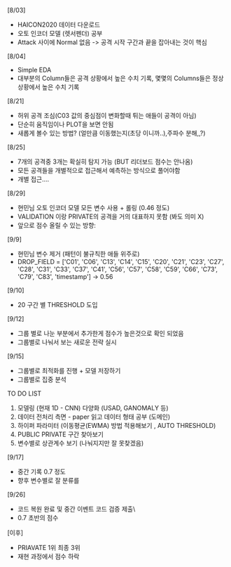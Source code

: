 [8/03]
+ HAICON2020 데이터 다운로드
+ 오토 인코더 모델 (렛서펜더) 공부
+ Attack 사이에 Normal 없음 -> 공격 시작 구간과 끝을 잡아내는 것이 핵심

[8/04]
+ Simple EDA
+ 대부분의 Column들은 공격 상황에서 높은 수치 기록, 몇몇의 Columns들은 정상 상황에서 높은 수치 기록 


[8/21]
+ 허위 공격 조심(C03 값의 중심점이 변화할때 튀는 애들이 공격이 아님)
+ 단순히 움직임이나 PLOT을 보면 안됨
+ 새롭게 볼수 있는 방법? (얼만큼 이동했는지(초당 이니까..),주파수 분해,,?) 


[8/25]
+ 7개의 공격중 3개는 확실히 탐지 가능 (BUT 리더보드 점수는 안나옴)
+ 모든 공격들을 개별적으로 접근해서 예측하는 방식으로 풀어야함
+ 개별 접근....



[8/29]
+ 현민님 오토 인코더 모델 모든 변수 사용 + 롤링 (0.46 정도)
+ VALIDATION 이랑 PRIVATE의 공격을 거의 대표하지 못함 (봐도 의미 X)
+ 앞으로 점수 올릴 수 있는 방향:

[9/9]
+ 현민님 변수 제거 (패턴이 불규칙한 애들 위주로)
+ DROP_FIELD = ['C01', 'C06', 'C13', 'C14', 'C15', 'C20', 'C21', 'C23', 'C27', 'C28', 
              'C31', 'C33', 'C37', 'C41', 'C56', 'C57', 'C58', 'C59', 'C66', 'C73', 'C79', 'C83',
              'timestamp'] -> 0.56
             
             
[9/10]
+ 20 구간 별 THRESHOLD 도입

[9/12]
+ 그룹 별로 나눈 부분에서 추가한게 점수가 높은것으로 확인 되었음
+ 그룹별로 나눠서 보는 새로운 전략 실시

[9/15]
+ 그룹별로 최적화를 진행 + 모델 저장하기 
+ 그룹별로 집중 분석

TO DO LIST
1. 모델링 (현재 1D - CNN) 다양화 (USAD, GANOMALY 등)
2. 데이터 전처리 측면 - paper 읽고 데이터 형태 공부 (도메인)
3. 하이퍼 파라미터 (이동평균(EWMA) 방법 적용해보기 ,  AUTO THRESHOLD)
4. PUBLIC PRIVATE 구간 찾아보기 
5. 변수별로 상관계수 보기 (나눠지지만 잘 못찾겠음)


[9/17]
+ 중간 기록 0.7 정도 
+ 향후 변수별로 잘 분류를 

[9/26]
+ 코드 복원 완료 및 중간 이벤트 코드 검증 제출\
+ 0.7 초반의 점수 

[이후]
+ PRIAVATE 1위 최종 3위
+ 재현 과정에서 점수 하락 
           
